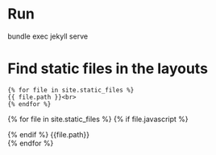 # Run
bundle exec jekyll serve

# Find static files in the layouts
```
{% for file in site.static_files %}
{{ file.path }}<br>
{% endfor %}
```

{% for file in site.static_files %}
  {% if file.javascript %}
  <script src="{{file.path}}" alt="{file.name}"></script>
  {% endif %}
  {{file.path}}<br>
{% endfor %}